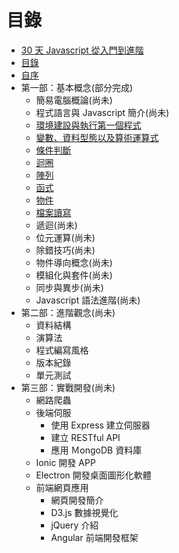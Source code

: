 # 目錄

- [30 天 Javascript 從入門到進階](README.md)
- [目錄](SUMMARY.md)
- [自序](PREFACE.md)
- 第一部：基本概念(部分完成)
  - 簡易電腦概論(尚未)
  - 程式語言與 Javascript 簡介(尚未)
  - [環境建設與執行第一個程式](PART1/setups.md)
  - [變數、資料型態以及算術運算式](PART1/variables.md)
  - [條件判斷](PART1/condition.md)
  - [迴圈](PART1/loop.md)
  - [陣列](PART1/array.md)
  - [函式](PART1/function.md)
  - [物件](PART1/object.md)
  - [檔案讀寫](PART1/file-io.md)
  - 遞迴(尚未)
  - 位元運算(尚未)
  - 除錯技巧(尚未)
  - 物件導向概念(尚未)
  - 模組化與套件(尚未)
  - 同步與異步(尚未)
  - Javascript 語法進階(尚未)
- 第二部：進階觀念(尚未)
  - 資料結構
  - 演算法
  - 程式編寫風格
  - 版本紀錄
  - 單元測試
- 第三部：實戰開發(尚未)
  - 網路爬蟲
  - 後端伺服
    - 使用 Express 建立伺服器
    - 建立 RESTful API
    - 應用 ＭongoDB 資料庫
  - Ionic 開發 APP
  - Electron 開發桌面圖形化軟體
  - 前端網頁應用
    - 網頁開發簡介
    - D3.js 數據視覺化
    - jQuery 介紹
    - Angular 前端開發框架
